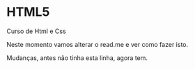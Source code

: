 # HTML5
 Curso de Html e Css

Neste momento vamos alterar o read.me e ver como fazer isto.

Mudanças, antes não tinha esta linha, agora tem.
